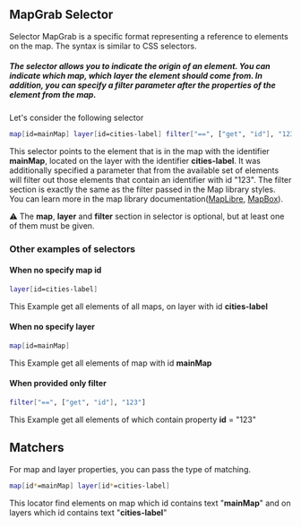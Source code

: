 ## MapGrab Selector

Selector MapGrab is a specific format representing a reference to elements on the map. The syntax is similar to CSS selectors.

##### The selector allows you to indicate the origin of an element. You can indicate which map, which layer the element should come from. In addition, you can specify a filter parameter after the properties of the element from the map.

Let's consider the following selector

```bash
map[id=mainMap] layer[id=cities-label] filter["==", ["get", "id"], "123"]
```

This selector points to the element that is in the map with the identifier **mainMap**, located on the layer with the identifier **cities-label**. It was additionally specified a parameter that from the available set of elements will filter out those elements that contain an identifier with id "123". The filter section is exactly the same as the filter passed in the Map library styles. You can learn more in the map library documentation([MapLibre](https://maplibre.org/maplibre-style-spec/expressions/), [MapBox](https://docs.mapbox.com/style-spec/reference/expressions/)).

:warning: The **map**, **layer** and **filter** section in selector is optional, but at least one of them must be given.

### Other examples of selectors

#### When no specify map id

```bash
layer[id=cities-label]
```

This Example get all elements of all maps, on layer with id **cities-label**

#### When no specify layer

```bash
map[id=mainMap]
```

This Example get all elements of map with id **mainMap**

#### When provided only filter

```bash
filter["==", ["get", "id"], "123"]
```

This Example get all elements of which contain property **id** = "123"

## Matchers

For map and layer properties, you can pass the type of matching.

```bash
map[id*=mainMap] layer[id*=cities-label]
```

This locator find elements on map which id contains text "**mainMap**" and on layers which id contains text "**cities-label**"
